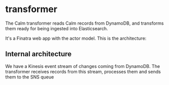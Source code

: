 # transformer

The Calm transformer reads Calm records from DynamoDB, and transforms them
ready for being ingested into Elasticsearch.

It's a Finatra web app with the actor model.  This is the architecture:

## Internal architecture

We have a Kinesis event stream of changes coming from DynamoDB.  The
transformer receives records from this stream, processes them and sends them to the SNS queue
